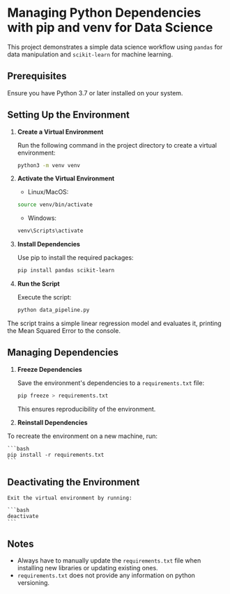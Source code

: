 # Managing Python Dependencies with pip and venv for Data Science

This project demonstrates a simple data science workflow using `pandas` for data manipulation and `scikit-learn` for machine learning.

## Prerequisites

Ensure you have Python 3.7 or later installed on your system.

## Setting Up the Environment

1. **Create a Virtual Environment**

    Run the following command in the project directory to create a virtual environment:

    ```bash
    python3 -m venv venv
    ```

2. **Activate the Virtual Environment**

    - Linux/MacOS:
    ```bash
    source venv/bin/activate
    ```
    - Windows:
    ```bash
    venv\Scripts\activate
    ```

3. **Install Dependencies**

    Use pip to install the required packages:
    ```bash
    pip install pandas scikit-learn
    ```

4. **Run the Script**

    Execute the script:

    ```bash
    python data_pipeline.py
    ```
The script trains a simple linear regression model and evaluates it, printing the Mean Squared Error to the console.

## Managing Dependencies

1. **Freeze Dependencies**

    Save the environment's dependencies to a `requirements.txt` file:

    ```bash
    pip freeze > requirements.txt
    ```
    This ensures reproducibility of the environment.

2. **Reinstall Dependencies**

To recreate the environment on a new machine, run:

    ```bash
    pip install -r requirements.txt
    ```

## Deactivating the Environment
    Exit the virtual environment by running:

    ```bash
    deactivate
    ```

## Notes
- Always have to manually update the `requirements.txt` file when installing new libraries or updating existing ones.
- `requirements.txt` does not provide any information on python versioning.


